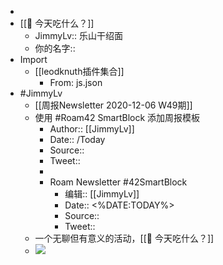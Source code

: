 - 
- [[🍚 今天吃什么？]]
    - JimmyLv:: 乐山干绍面
    - 你的名字::
- Import
    - [[leodknuth插件集合]]
        - From: js.json
- #JimmyLv
    - [[周报Newsletter 2020-12-06 W49期]]
    - 使用 #Roam42 SmartBlock 添加周报模板
        - Author:: [[JimmyLv]]
        - Date:: /Today
        - Source:: 
        - Tweet:: 
        - 
        - Roam Newsletter #42SmartBlock
            - 编辑:: [[JimmyLv]]
            - Date:: <%DATE:TODAY%>
            - Source:: 
            - Tweet:: 
    - 一个无聊但有意义的活动，[[🍚 今天吃什么？]]
    - ![](https://firebasestorage.googleapis.com/v0/b/firescript-577a2.appspot.com/o/imgs%2Fapp%2FRoamCN%2FLLCa_rrn9A.png?alt=media&token=16bb13ad-204e-44af-974f-f4da1732b8d1)
